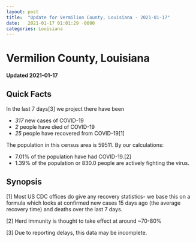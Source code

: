```yaml
---
layout: post
title:  "Update for Vermilion County, Louisiana - 2021-01-17"
date:   2021-01-17 01:01:29 -0600
categories: Louisiana
---
```


# Vermilion County, Louisiana
#### Updated 2021-01-17

## Quick Facts

In the last 7 days[3] we project there have been
- *317* new cases of COVID-19
- *2* people have died of COVID-19
- *25* people have recovered from COVID-19[1]

The population in this census area is 59511. By our calculations:
- 7.01% of the population have had COVID-19.[2]
- 1.39% of the population or 830.0 people are actively fighting the virus.

## Synopsis




[1] Most US CDC offices do give any recovery statistics- we base this on a formula which looks at confirmed new cases
15 days ago (the average recovery time) and deaths over the last 7 days.

[2] Herd Immunity is thought to take effect at around ~70-80%

[3] Due to reporting delays, this data may be incomplete.
 
    
